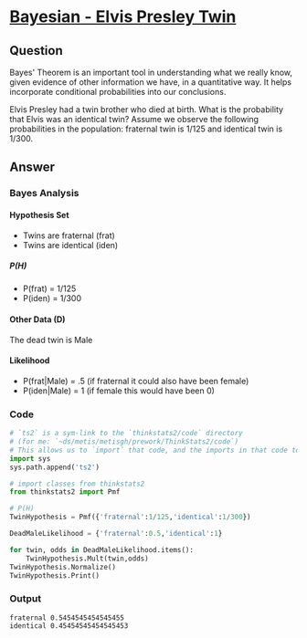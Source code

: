 # [Bayesian - Elvis Presley Twin](../07-statistics.md#q5-bayesian-elvis-presley-twin)

## Question

Bayes' Theorem is an important tool in understanding what we really know, given evidence of other information we have, in a quantitative way. It helps incorporate conditional probabilities into our conclusions.

Elvis Presley had a twin brother who died at birth. What is the probability that Elvis was an identical twin? Assume we observe the following probabilities in the population: fraternal twin is 1/125 and identical twin is 1/300.

## Answer

### Bayes Analysis

#### Hypothesis Set

- Twins are fraternal (frat)
- Twins are identical (iden)

##### P(H)

- P(frat) = 1/125
- P(iden) = 1/300

#### Other Data (D)

The dead twin is Male

#### Likelihood

- P(frat|Male) = .5 (if fraternal it could also have been female)
- P(iden|Male) = 1 (if female this would have been 0)

### Code

```python
# `ts2` is a sym-link to the `thinkstats2/code` directory 
# (for me: `~ds/metis/metisgh/prework/ThinkStats2/code`)
# This allows us to `import` that code, and the imports in that code to work
import sys
sys.path.append('ts2')

# import classes from thinkstats2
from thinkstats2 import Pmf

# P(H)
TwinHypothesis = Pmf({'fraternal':1/125,'identical':1/300})

DeadMaleLikelihood = {'fraternal':0.5,'identical':1}

for twin, odds in DeadMaleLikelihood.items():
    TwinHypothesis.Mult(twin,odds)
TwinHypothesis.Normalize()
TwinHypothesis.Print()
```

### Output

```
fraternal 0.5454545454545455
identical 0.45454545454545453
```
